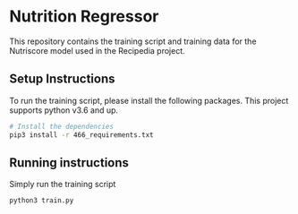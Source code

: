 # Nutrition Regressor

This repository contains the training script and training data for the Nutriscore model used in the Recipedia project. 

## Setup Instructions
To run the training script, please install the following packages. This project supports python v3.6 and up.

```sh
# Install the dependencies
pip3 install -r 466_requirements.txt
```

## Running instructions

Simply run the training script

```
python3 train.py
```
